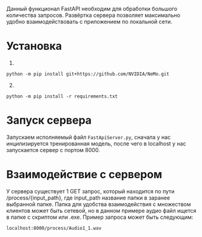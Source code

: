 Данный функционал FastAPI необходим для обработки большого количества запросов. Развёртка сервера позволяет максимально удобно взаимодействовать с приложением по локальной сети.

# Установка
1.
```
python -m pip install git+https://github.com/NVIDIA/NeMo.git
```
2.
```
python -m pip install -r requirements.txt
```

# Запуск сервера

Запускаем исполняемый файл `FastApiServer.py`, сначала у нас инцилизируется тренированная модель, после чего в localhost у нас запускается сервер с портом 8000.

# Взаимодействие с сервером

У сервера существует 1 GET запрос, который находится по пути /process/{input_path}, где input_path название папки в заранее выбранной папке. Папка для удобства взаимодействия с множеством клиентов может быть сетевой, но в данном примере аудио файл ищется в папке с скриптом или .exe.
Пример запроса может быть следующим:
```
localhost:8000/process/Audio1_1.wav
```

